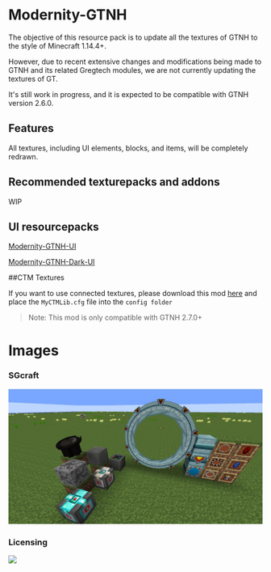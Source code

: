 # Modernity-GTNH

The objective of this resource pack is to update all the textures of GTNH to the style of Minecraft 1.14.4+.

However, due to recent extensive changes and modifications being made to GTNH and its related Gregtech modules, we are not currently updating the textures of GT.

It's still work in progress, and it is expected to be compatible with GTNH version 2.6.0.

## Features

All textures, including UI elements, blocks, and items, will be completely redrawn.

## Recommended texturepacks and addons

WIP

## UI resourcepacks

[Modernity-GTNH-UI](https://github.com/ABKQPO/Modernity-GTNH-UI)

[Modernity-GTNH-Dark-UI](https://github.com/ABKQPO/Modernity-GTNH-Dark-UI)


##CTM Textures

If you want to use connected textures, please download this mod [here](https://github.com/wohaopa/MyCTMLib) and place the `MyCTMLib.cfg` file into the `config folder`
> Note: This mod is only compatible with GTNH 2.7.0+


# Images


  ### SGcraft
  <img src="https://raw.githubusercontent.com/ABKQPO/Modernity-GTNH/main/Screenshots/SGcraft.jpg" />




### Licensing

 [![](https://img.shields.io/badge/License-CC%20BY--NC--SA%203.0-yellow.svg?style=flat-square)](https://creativecommons.org/licenses/by-nc-sa/3.0/)